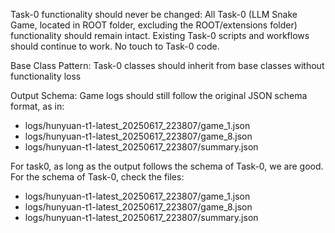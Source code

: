 Task-0 functionality should never be changed: All Task-0 (LLM Snake Game, located in ROOT folder, excluding the ROOT/extensions folder) functionality should remain intact. Existing Task-0 scripts and workflows should continue to work. No touch to Task-0 code.

Base Class Pattern: Task-0 classes should inherit from base classes without functionality loss

Output Schema: Game logs should still follow the original JSON schema format, as in:
- logs/hunyuan-t1-latest_20250617_223807/game_1.json
- logs/hunyuan-t1-latest_20250617_223807/game_8.json
- logs/hunyuan-t1-latest_20250617_223807/summary.json

For task0, as long as the output follows the schema of Task-0, we are good. For the schema of Task-0, check the files:
- logs/hunyuan-t1-latest_20250617_223807/game_1.json
- logs/hunyuan-t1-latest_20250617_223807/game_8.json
- logs/hunyuan-t1-latest_20250617_223807/summary.json